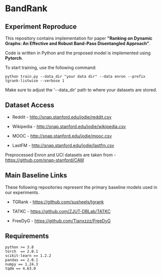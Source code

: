 # BandRank


## Experiment Reproduce

This repository contains implementation for paper **"Ranking on Dynamic Graphs: An Effective and Robust Band-Pass Disentangled Approach"**.

Code is written in Python and the proposed model is implemented using **Pytorch**.

To start training, use the following command:
```
python train.py --data_dir "your data dir" --data enron --prefix tgrank-listwise --verbose 1
```

Make sure to adjust the '--data_dir' path to where your datasets are stored.

## Dataset Access

- Reddit - http://snap.stanford.edu/jodie/reddit.csv

- Wikipedia - http://snap.stanford.edu/jodie/wikipedia.csv

- MOOC - http://snap.stanford.edu/jodie/mooc.csv

- LastFM - http://snap.stanford.edu/jodie/lastfm.csv

Preprocessed Enron and UCI datasets are taken from - https://github.com/snap-stanford/CAW

## Main Baseline Links

These following repositories represent the primary baseline models used in our experiments.

- TGRank - https://github.com/susheels/tgrank

- TATKC - https://github.com/ZJUT-DBLab/TATKC

- FreeDyG - https://github.com/Tianxzzz/FreeDyG

## Requirements

```
python >= 3.8
torch  == 2.0.1
scikit-learn == 1.2.2
pandas == 2.0.1
numpy == 1.24.3
tqdm == 4.63.0
```

